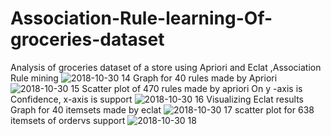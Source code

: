# Association-Rule-learning-Of-groceries-dataset
Analysis of groceries dataset of a store  using Apriori and Eclat ,Association Rule mining
![2018-10-30 14](https://user-images.githubusercontent.com/21220767/47723562-c55b0e80-dc7a-11e8-8c38-122ba35bf811.png)
Graph for 40 rules made by Apriori
![2018-10-30 15](https://user-images.githubusercontent.com/21220767/47723563-c5f3a500-dc7a-11e8-82a7-115cad82fac3.png)
Scatter plot of 470 rules made by apriori 
On y -axis is Confidence, x-axis is support
![2018-10-30 16](https://user-images.githubusercontent.com/21220767/47723564-c5f3a500-dc7a-11e8-850a-467696aa33cd.png)
Visualizing Eclat results
Graph for 40 itemsets made by eclat 
![2018-10-30 17](https://user-images.githubusercontent.com/21220767/47727687-df98ea80-dc82-11e8-92cb-4d3033482b23.png)
scatter plot for 638 itemsets of ordervs support
![2018-10-30 18](https://user-images.githubusercontent.com/21220767/47727688-df98ea80-dc82-11e8-8f2f-018b7557e44e.png)
